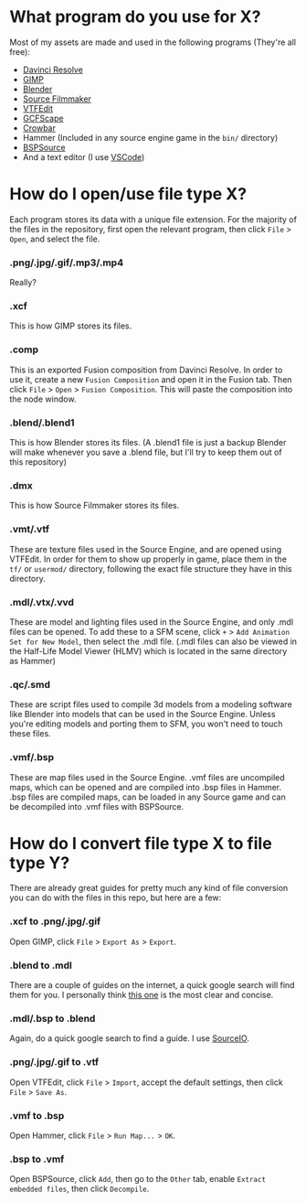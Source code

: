 # What program do you use for X?
Most of my assets are made and used in the following programs (They're all free):
- [Davinci Resolve](https://www.blackmagicdesign.com/products/davinciresolve)
- [GIMP](https://www.gimp.org/)
- [Blender](https://www.blender.org/)
- [Source Filmmaker](https://store.steampowered.com/app/1840/Source_Filmmaker/)
- [VTFEdit](https://nemstools.github.io/pages/VTFLib-Download.html)
- [GCFScape](https://nemstools.github.io/pages/GCFScape-Download.html)
- [Crowbar](https://github.com/ZeqMacaw/Crowbar)
- Hammer (Included in any source engine game in the `bin/` directory)
- [BSPSource](https://github.com/ata4/bspsrc)
- And a text editor (I use [VSCode](https://code.visualstudio.com/))
# How do I open/use file type X?
Each program stores its data with a unique file extension. For the majority of the files in the repository, first open the relevant program, then click `File` > `Open`, and select the file.
### .png/.jpg/.gif/.mp3/.mp4
Really?
### .xcf
This is how GIMP stores its files.
### .comp
This is an exported Fusion composition from Davinci Resolve. In order to use it, create a new `Fusion Composition` and open it in the Fusion tab. Then click `File` > `Open` > `Fusion Composition`. This will paste the composition into the node window.
### .blend/.blend1
This is how Blender stores its files. (A .blend1 file is just a backup Blender will make whenever you save a .blend file, but I'll try to keep them out of this repository)
### .dmx
This is how Source Filmmaker stores its files.
### .vmt/.vtf
These are texture files used in the Source Engine, and are opened using VTFEdit. In order for them to show up properly in game, place them in the `tf/` or `usermod/` directory, following the exact file structure they have in this directory.
### .mdl/.vtx/.vvd
These are model and lighting files used in the Source Engine, and only .mdl files can be opened. To add these to a SFM scene, click `+` > `Add Animation Set for New Model`, then select the .mdl file. (.mdl files can also be viewed in the Half-Life Model Viewer (HLMV) which is located in the same directory as Hammer)
### .qc/.smd
These are script files used to compile 3d models from a modeling software like Blender into models that can be used in the Source Engine. Unless you're editing models and porting them to SFM, you won't need to touch these files.
### .vmf/.bsp
These are map files used in the Source Engine. .vmf files are uncompiled maps, which can be opened and are compiled into .bsp files in Hammer. .bsp files are compiled maps, can be loaded in any Source game and can be decompiled into .vmf files with BSPSource.
# How do I convert file type X to file type Y?
There are already great guides for pretty much any kind of file conversion you can do with the files in this repo, but here are a few:
### .xcf to .png/.jpg/.gif
Open GIMP, click `File` > `Export As` > `Export`.
### .blend to .mdl
There are a couple of guides on the internet, a quick google search will find them for you. I personally think [this one](https://kicodora.com/?p=blendertosfm) is the most clear and concise.
### .mdl/.bsp to .blend
Again, do a quick google search to find a guide. I use [SourceIO](https://github.com/REDxEYE/SourceIO).
### .png/.jpg/.gif to .vtf
Open VTFEdit, click `File` > `Import`, accept the default settings, then click `File` > `Save As`.
### .vmf to .bsp
Open Hammer, click `File` > `Run Map...` > `OK`.
### .bsp to .vmf
Open BSPSource, click `Add`, then go to the `Other` tab, enable `Extract embedded files`, then click `Decompile`.
